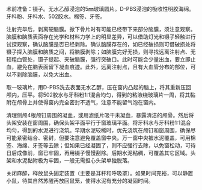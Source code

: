 术前准备：镊子。无水乙醇浸泡的5㎜玻璃圆片。D-PBS浸泡的吸收性明胶海绵。牙科粉、牙科水、502胶水。棉签、牙签。

注射完毕后，剥离硬脑膜。掀下骨片时有可能已经带下来部分脑膜，须注意观察。脑膜和脑质表面存在光学和材料力学上的明显差异，可以借助灯光和镊子轻触进行试探观察，确认脑膜是否已经剥除。确认脑膜存在的，如已经破损则可借破损处将镊子探入脑膜和脑质之间，将脑膜剥除；如脑膜完好无损，则寻找远离注射点、无较粗血管处，镊子提起、夹破脑膜，强行突破口。此时可能会少量出血，要立即止血，避免在脑表面留下凝血痕迹。此外，远离注射点，且有大血管分布的部位，可以不剥除脑膜，以免大出血。

取一玻璃片，用D-PBS洗去表面无水乙醇，压在窗内凸起的脑上，将其重新压回颅内，压平。将502胶水与牙科粉1:1混合均匀，得到的粘液绕玻璃片一周，将其黏附在颅骨上并使得窗内完全密封不透气，注意不能留气泡在窗内。

清理侧颅4根颅钉周围的凝血，或用滤纸片吸干未凝血，暴露清洁的颅骨。然后将头架安装在窗周围，确保头架平面平行于窗玻璃平面。将牙科水与牙科粉1:1混合均匀，得到的水泥进行浇筑。早期水泥较稀时，优先浇筑在颅钉和窗周围，确保尽可能紧密结合、密封，但要注意避免覆盖窗中央。万一窗中央被水泥覆盖，可用棉签、海绵、牙签等去除；但如果已经凝固了，则不应强行去除，以免窗松动，可待日后成像前，窗已牢固，再用镊子慢慢刮除。后期水泥粘稠，可覆盖其它区域。头架和水泥黏附极为牢固，一般无需担心头架单独脱落。

关闭麻醉，释放鼠头固定装置（主要是耳杆和呼吸罩）。如果时间充裕，可以静置小鼠，待其自然苏醒再放回鼠笼，使得水泥有充分的凝固时间。
